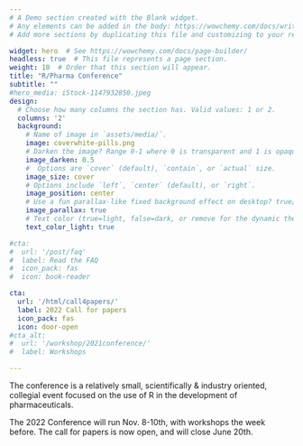 ```yaml
---
# A Demo section created with the Blank widget.
# Any elements can be added in the body: https://wowchemy.com/docs/writing-markdown-latex/
# Add more sections by duplicating this file and customizing to your requirements.

widget: hero  # See https://wowchemy.com/docs/page-builder/
headless: true  # This file represents a page section.
weight: 10  # Order that this section will appear.
title: "R/Pharma Conference"
subtitle: ""
#hero_media: iStock-1147932850.jpeg
design:
  # Choose how many columns the section has. Valid values: 1 or 2.
  columns: '2'
  background:
    # Name of image in `assets/media/`.
    image: coverwhite-pills.png
    # Darken the image? Range 0-1 where 0 is transparent and 1 is opaque.
    image_darken: 0.5
    #  Options are `cover` (default), `contain`, or `actual` size.
    image_size: cover
    # Options include `left`, `center` (default), or `right`.
    image_position: center
    # Use a fun parallax-like fixed background effect on desktop? true/false
    image_parallax: true
    # Text color (true=light, false=dark, or remove for the dynamic theme color).
    text_color_light: true

#cta:
#  url: '/post/faq'
#  label: Read the FAQ
#  icon_pack: fas
#  icon: book-reader

cta:
  url: '/html/call4papers/'
  label: 2022 Call for papers
  icon_pack: fas
  icon: door-open
#cta_alt:
#  url: '/workshop/2021conference/'
#  label: Workshops

---
```


The conference is a relatively small, scientifically &
industry oriented, collegial event focused on the use of R in the development of
pharmaceuticals.

The 2022 Conference will run Nov. 8-10th, with workshops the week before.  The call for papers is now open, and will close June 20th.
